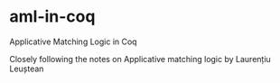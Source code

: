 # aml-in-coq
Applicative Matching Logic in Coq

Closely following the notes on Applicative matching logic by Laurențiu Leuștean
